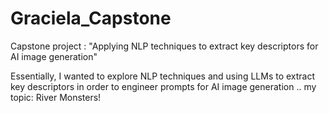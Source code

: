 # Graciela_Capstone
Capstone project : "Applying NLP techniques to extract key descriptors for AI image generation"

Essentially, I wanted to explore NLP techniques and using LLMs to extract key descriptors in order to engineer prompts for AI image generation .. my topic: River Monsters!
